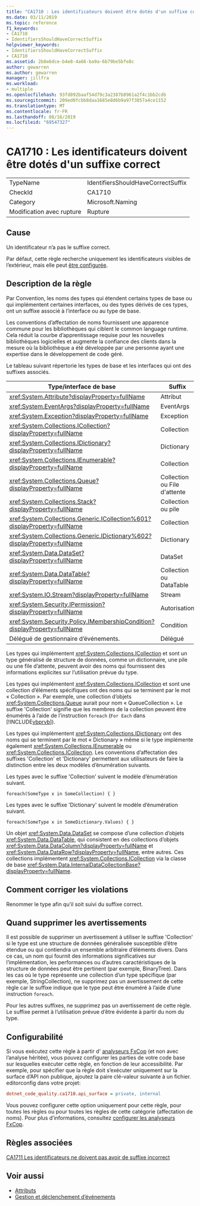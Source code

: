 ```yaml
---
title: "CA1710 : Les identificateurs doivent être dotés d'un suffixe correct"
ms.date: 03/11/2019
ms.topic: reference
f1_keywords:
- CA1710
- IdentifiersShouldHaveCorrectSuffix
helpviewer_keywords:
- IdentifiersShouldHaveCorrectSuffix
- CA1710
ms.assetid: 2b8e6dce-b4e8-4a66-ba9a-6b79be5bfe8c
author: gewarren
ms.author: gewarren
manager: jillfra
ms.workload:
- multiple
ms.openlocfilehash: 93fd892baaf54d79c3a2387b8961a2f4c1bb2cdb
ms.sourcegitcommit: 209ed0fcbb8daa1685e8d6b9a97f3857a4ce1152
ms.translationtype: MT
ms.contentlocale: fr-FR
ms.lasthandoff: 08/16/2019
ms.locfileid: "69547327"
---
```

# <a name="ca1710-identifiers-should-have-correct-suffix"></a>CA1710 : Les identificateurs doivent être dotés d'un suffixe correct

|||
|-|-|
|TypeName|IdentifiersShouldHaveCorrectSuffix|
|CheckId|CA1710|
|Category|Microsoft.Naming|
|Modification avec rupture|Rupture|

## <a name="cause"></a>Cause

Un identificateur n’a pas le suffixe correct.

Par défaut, cette règle recherche uniquement les identificateurs visibles de l’extérieur, mais elle peut [être configurée](#configurability).

## <a name="rule-description"></a>Description de la règle

Par Convention, les noms des types qui étendent certains types de base ou qui implémentent certaines interfaces, ou des types dérivés de ces types, ont un suffixe associé à l’interface ou au type de base.

Les conventions d’affectation de noms fournissent une apparence commune pour les bibliothèques qui ciblent le common language runtime. Cela réduit la courbe d’apprentissage requise pour les nouvelles bibliothèques logicielles et augmente la confiance des clients dans la mesure où la bibliothèque a été développée par une personne ayant une expertise dans le développement de code géré.

Le tableau suivant répertorie les types de base et les interfaces qui ont des suffixes associés.

|Type/interface de base|Suffix|
|--------------------------|------------|
|<xref:System.Attribute?displayProperty=fullName>|Attribut|
|<xref:System.EventArgs?displayProperty=fullName>|EventArgs|
|<xref:System.Exception?displayProperty=fullName>|Exception|
|<xref:System.Collections.ICollection?displayProperty=fullName>|Collection|
|<xref:System.Collections.IDictionary?displayProperty=fullName>|Dictionary|
|<xref:System.Collections.IEnumerable?displayProperty=fullName>|Collection|
|<xref:System.Collections.Queue?displayProperty=fullName>|Collection ou File d'attente|
|<xref:System.Collections.Stack?displayProperty=fullName>|Collection ou pile|
|<xref:System.Collections.Generic.ICollection%601?displayProperty=fullName>|Collection|
|<xref:System.Collections.Generic.IDictionary%602?displayProperty=fullName>|Dictionary|
|<xref:System.Data.DataSet?displayProperty=fullName>|DataSet|
|<xref:System.Data.DataTable?displayProperty=fullName>|Collection ou DataTable|
|<xref:System.IO.Stream?displayProperty=fullName>|Stream|
|<xref:System.Security.IPermission?displayProperty=fullName>|Autorisation|
|<xref:System.Security.Policy.IMembershipCondition?displayProperty=fullName>|Condition|
|Délégué de gestionnaire d’événements.|Délégué|

Les types qui implémentent <xref:System.Collections.ICollection> et sont un type généralisé de structure de données, comme un dictionnaire, une pile ou une file d’attente, peuvent avoir des noms qui fournissent des informations explicites sur l’utilisation prévue du type.

Les types qui implémentent <xref:System.Collections.ICollection> et sont une collection d’éléments spécifiques ont des noms qui se terminent par le mot « Collection ». Par exemple, une collection d’objets <xref:System.Collections.Queue> aurait pour nom « QueueCollection ». Le suffixe 'Collection' signifie que les membres de la collection peuvent être énumérés à l’aide de l’instruction `foreach` (`For Each` dans [!INCLUDE[vbprvb](../code-quality/includes/vbprvb_md.md)]).

Les types qui implémentent <xref:System.Collections.IDictionary> ont des noms qui se terminent par le mot « Dictionary » même si le type implémente également <xref:System.Collections.IEnumerable> ou <xref:System.Collections.ICollection>. Les conventions d’affectation des suffixes 'Collection' et 'Dictionary' permettent aux utilisateurs de faire la distinction entre les deux modèles d’énumération suivants.

Les types avec le suffixe 'Collection' suivent le modèle d’énumération suivant.

```
foreach(SomeType x in SomeCollection) { }
```

Les types avec le suffixe 'Dictionary' suivent le modèle d’énumération suivant.

```
foreach(SomeType x in SomeDictionary.Values) { }
```

Un objet <xref:System.Data.DataSet> se compose d’une collection d’objets <xref:System.Data.DataTable>, qui consistent en des collections d’objets <xref:System.Data.DataColumn?displayProperty=fullName> et <xref:System.Data.DataRow?displayProperty=fullName>, entre autres. Ces collections implémentent <xref:System.Collections.ICollection> via la classe de base <xref:System.Data.InternalDataCollectionBase?displayProperty=fullName>.

## <a name="how-to-fix-violations"></a>Comment corriger les violations

Renommer le type afin qu’il soit suivi du suffixe correct.

## <a name="when-to-suppress-warnings"></a>Quand supprimer les avertissements

Il est possible de supprimer un avertissement à utiliser le suffixe 'Collection' si le type est une structure de données généralisée susceptible d’être étendue ou qui contiendra un ensemble arbitraire d’éléments divers. Dans ce cas, un nom qui fournit des informations significatives sur l’implémentation, les performances ou d’autres caractéristiques de la structure de données peut être pertinent (par exemple, BinaryTree). Dans les cas où le type représente une collection d’un type spécifique (par exemple, StringCollection), ne supprimez pas un avertissement de cette règle car le suffixe indique que le type peut être énuméré à l’aide d’une instruction `foreach`.

Pour les autres suffixes, ne supprimez pas un avertissement de cette règle. Le suffixe permet à l’utilisation prévue d’être évidente à partir du nom du type.

## <a name="configurability"></a>Configurabilité

Si vous exécutez cette règle à partir d' [analyseurs FxCop](install-fxcop-analyzers.md) (et non avec l’analyse héritée), vous pouvez configurer les parties de votre code base sur lesquelles exécuter cette règle, en fonction de leur accessibilité. Par exemple, pour spécifier que la règle doit s’exécuter uniquement sur la surface d’API non publique, ajoutez la paire clé-valeur suivante à un fichier. editorconfig dans votre projet:

```ini
dotnet_code_quality.ca1710.api_surface = private, internal
```

Vous pouvez configurer cette option uniquement pour cette règle, pour toutes les règles ou pour toutes les règles de cette catégorie (affectation de noms). Pour plus d’informations, consultez [configurer les analyseurs FxCop](configure-fxcop-analyzers.md).

## <a name="related-rules"></a>Règles associées

[CA1711 Les identificateurs ne doivent pas avoir de suffixe incorrect](../code-quality/ca1711-identifiers-should-not-have-incorrect-suffix.md)

## <a name="see-also"></a>Voir aussi

- [Attributs](/dotnet/standard/design-guidelines/attributes)
- [Gestion et déclenchement d’événements](/dotnet/standard/events/index)